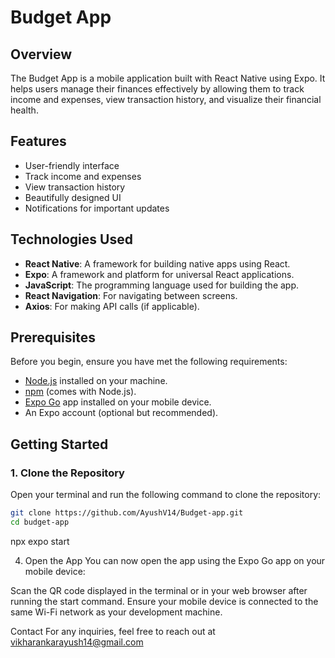 # Budget App

## Overview

The Budget App is a mobile application built with React Native using Expo. It helps users manage their finances effectively by allowing them to track income and expenses, view transaction history, and visualize their financial health.

## Features

- User-friendly interface
- Track income and expenses
- View transaction history
- Beautifully designed UI
- Notifications for important updates

## Technologies Used

- **React Native**: A framework for building native apps using React.
- **Expo**: A framework and platform for universal React applications.
- **JavaScript**: The programming language used for building the app.
- **React Navigation**: For navigating between screens.
- **Axios**: For making API calls (if applicable).

## Prerequisites

Before you begin, ensure you have met the following requirements:

- [Node.js](https://nodejs.org/) installed on your machine.
- [npm](https://www.npmjs.com/) (comes with Node.js).
- [Expo Go](https://expo.dev/client) app installed on your mobile device.
- An Expo account (optional but recommended).

## Getting Started

### 1. Clone the Repository

Open your terminal and run the following command to clone the repository:

```bash
git clone https://github.com/AyushV14/Budget-app.git
cd budget-app
```

npx expo start

4. Open the App
   You can now open the app using the Expo Go app on your mobile device:

Scan the QR code displayed in the terminal or in your web browser after running the start command.
Ensure your mobile device is connected to the same Wi-Fi network as your development machine.

Contact
For any inquiries, feel free to reach out at vikharankarayush14@gmail.com
